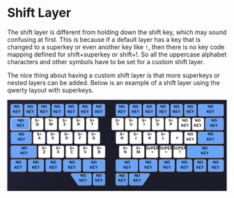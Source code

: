 # Shift Layer

The shift layer is different from holding down the shift key, which may sound confusing at first. This is because if a default layer has a key that is changed to a superkey or even another key like `!`, then there is no key code mapping defined for shift+superkey or shift+!. So all the uppercase alphabet characters and other symbols have to be set for a custom shift layer.

The nice thing about having a custom shift layer is that more superkeys or nested layers can be added. Below is an example of a shift layer using the qwerty layout with superkeys.

![qwerty shift layer](<../../.gitbook/assets/Screen Shot 2022-06-18 at 1.23.58 AM.png>)



